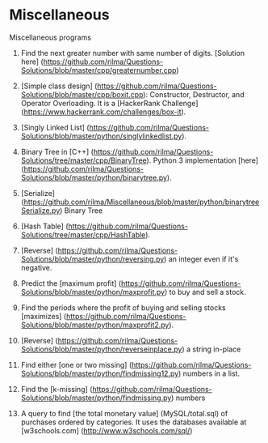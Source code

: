 # Miscellaneous
Miscellaneous programs

1. Find the next greater number with same number of digits. [Solution here] (https://github.com/rilma/Questions-Solutions/blob/master/cpp/greaternumber.cpp)
  
2. [Simple class design] (https://github.com/rilma/Questions-Solutions/blob/master/cpp/boxit.cpp): Constructor, Destructor, and Operator Overloading. It is a [HackerRank Challenge] (https://www.hackerrank.com/challenges/box-it).

3. [Singly Linked List] (https://github.com/rilma/Questions-Solutions/blob/master/python/singlylinkedlist.py).

4. Binary Tree in [C++] (https://github.com/rilma/Questions-Solutions/tree/master/cpp/BinaryTree). Python 3 implementation [here] (https://github.com/rilma/Questions-Solutions/blob/master/python/binarytree.py).

5. [Serialize] (https://github.com/rilma/Miscellaneous/blob/master/python/binarytreeSerialize.py) Binary Tree

6. [Hash Table] (https://github.com/rilma/Questions-Solutions/tree/master/cpp/HashTable).

7. [Reverse] (https://github.com/rilma/Questions-Solutions/blob/master/python/reversing.py) an integer even if it's negative.

8. Predict the [maximum profit] (https://github.com/rilma/Questions-Solutions/blob/master/python/maxprofit.py) to buy and sell a stock.

9. Find the periods where the profit of buying and selling stocks [maximizes] (https://github.com/rilma/Questions-Solutions/blob/master/python/maxprofit2.py).

10. [Reverse] (https://github.com/rilma/Questions-Solutions/blob/master/python/reverseinplace.py) a string in-place

11. Find either [one or two missing] (https://github.com/rilma/Questions-Solutions/blob/master/python/findmissing12.py) numbers in a list.

12. Find the [k-missing] (https://github.com/rilma/Questions-Solutions/blob/master/python/findmissing.py) numbers

13. A query to find [the total monetary value] (MySQL/total.sql) of purchases ordered by categories. It uses the databases available at [w3schools.com] (http://www.w3schools.com/sql/)
